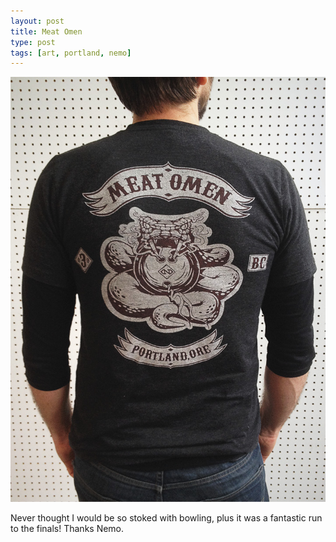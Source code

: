 ```yaml
---
layout: post
title: Meat Omen
type: post
tags: [art, portland, nemo]
---
```


![sketch](/media/images/b-bowltee.jpg)
 
Never thought I would be so stoked with bowling, plus it was a fantastic run to the finals! Thanks Nemo.


